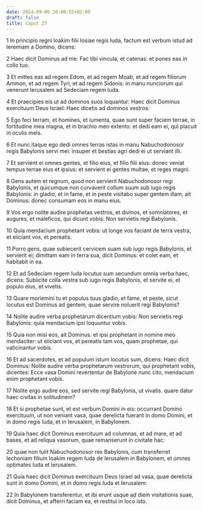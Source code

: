 ```yaml
---
date: 2024-09-06 20:00:55+02:00
draft: false
title: Caput 27
---
```





1 In principio regni Ioakim filii Iosiae regis Iuda, factum est verbum istud ad Ieremiam a Domino, dicens:

2 Haec dicit Dominus ad me: Fac tibi vincula, et catenas: et pones eas in collo tuo.

3 Et mittes eas ad regem Edom, et ad regem Moab, et ad regem filiorum Ammon, et ad regem Tyri, et ad regem Sidonis: in manu nunciorum qui venerunt Ierusalem ad Sedeciam regem Iuda.

4 Et praecipies eis ut ad dominos suos loquantur: Haec dicit Dominus exercituum Deus Israel: Haec dicetis ad dominos vestros:

5 Ego feci terram, et homines, et iumenta, quae sunt super faciem terrae, in fortitudine mea magna, et in brachio meo extento: et dedi eam ei, qui placuit in oculis meis.

6 Et nunc itaque ego dedi omnes terras istas in manu Nabuchodonosor regis Babylonis servi mei: insuper et bestias agri dedi ei ut serviant illi.

7 Et servient ei omnes gentes, et filio eius, et filio filii eius: donec veniat tempus terrae eius et ipsius: et servient ei gentes multae, et reges magni.

8 Gens autem et regnum, quod non servierit Nabuchodonosor regi Babylonis, et quicumque non curvaverit collum suum sub iugo regis Babylonis: in gladio, et in fame, et in peste visitabo super gentem illam, ait Dominus: donec consumam eos in manu eius.

9 Vos ergo nolite audire prophetas vestros, et divinos, et somniatores, et augures, et maleficos, qui dicunt vobis: Non servietis regi Babylonis.

10 Quia mendacium prophetant vobis: ut longe vos faciant de terra vestra, et eiiciant vos, et pereatis.

11 Porro gens, quae subiecerit cervicem suam sub iugo regis Babylonis, et servierit ei; dimittam eam in terra sua, dicit Dominus: et colet eam, et habitabit in ea.

12 Et ad Sedeciam regem Iuda locutus sum secundum omnia verba haec, dicens: Subiicite colla vestra sub iugo regis Babylonis, et servite ei, et populo eius, et vivetis.

13 Quare moriemini tu et populus tuus gladio, et fame, et peste, sicut locutus est Dominus ad gentem, quae servire noluerit regi Babylonis?

14 Nolite audire verba prophetarum dicentium vobis: Non servietis regi Babylonis: quia mendacium ipsi loquuntur vobis.

15 Quia non misi eos, ait Dominus: et ipsi prophetant in nomine meo mendaciter: ut eiiciant vos, et pereatis tam vos, quam prophetae, qui vaticinantur vobis.

16 Et ad sacerdotes, et ad populum istum locutus sum, dicens: Haec dicit Dominus: Nolite audire verba prophetarum vestrorum, qui prophetant vobis, dicentes: Ecce vasa Domini revertentur de Babylone nunc cito, mendacium enim prophetant vobis.

17 Nolite ergo audire eos, sed servite regi Babylonis, ut vivatis. quare datur haec civitas in solitudinem?

18 Et si prophetae sunt, et est verbum Domini in eis: occurrant Domino exercituum, ut non veniant vasa, quae derelicta fuerant in domo Domini, et in domo regis Iuda, et in Ierusalem, in Babylonem.

19 Quia haec dicit Dominus exercituum ad columnas, et ad mare, et ad bases, et ad reliqua vasorum, quae remanserunt in civitate hac:

20 quae non tulit Nabuchodonosor rex Babylonis, cum transferret Iechoniam filium Ioakim regem Iuda de Ierusalem in Babylonem, et omnes optimates Iuda et Ierusalem.

21 Quia haec dicit Dominus exercituum Deus Israel ad vasa, quae derelicta sunt in domo Domini, et in domo regis Iuda et Ierusalem:

22 In Babylonem transferentur, et ibi erunt usque ad diem visitationis suae, dicit Dominus, et afferri faciam ea, et restitui in loco isto.

